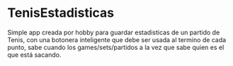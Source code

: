 # TenisEstadisticas
Simple app creada por hobby para guardar estadisticas de un partido de Tenis, con una botonera inteligente que debe ser usada al termino
de cada punto, sabe cuando los games/sets/partidos a la vez que sabe quien es el que está sacando.
